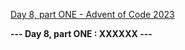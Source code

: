[Day 8, part ONE - Advent of Code 2023](https://adventofcode.com/2023/day/8)

**--- Day 8, part ONE : XXXXXX ---**

